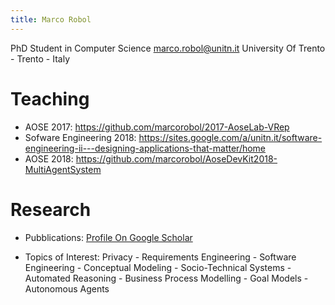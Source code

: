 ```yaml
---
title: Marco Robol
---
```


PhD Student in Computer Science
marco.robol@unitn.it
University Of Trento - Trento - Italy

# Teaching

- AOSE 2017: https://github.com/marcorobol/2017-AoseLab-VRep
- Sofware Engineering 2018: https://sites.google.com/a/unitn.it/software-engineering-ii---designing-applications-that-matter/home
- AOSE 2018: https://github.com/marcorobol/AoseDevKit2018-MultiAgentSystem

# Research

- Pubblications: [Profile On Google Scholar](https://scholar.google.com/citations?hl=it&user=tjC052EAAAAJ&view_op=list_works&authuser=1&gmla=AJsN-F73127_EEiomB86q_n15QmdQF0hqon2Fk6P1Ibg_sihcBA_bTfbKsbxr9IVItht2IAmKi5mpILcQe8K9W2neQimi8-wmSM9WvfgNwE7g-FBDrFmsmI)

- Topics of Interest: Privacy - Requirements Engineering - Software Engineering - Conceptual Modeling - Socio-Technical Systems - Automated Reasoning - Business Process Modelling - Goal Models - Autonomous Agents
